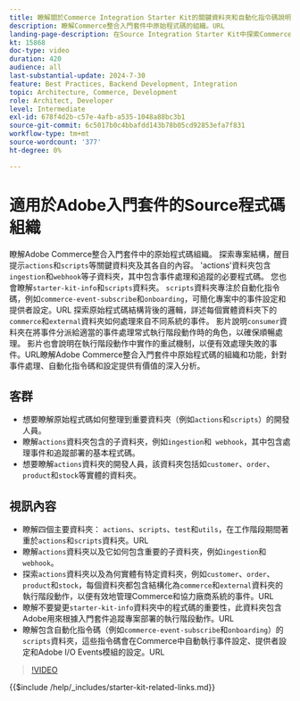 ```yaml
---
title: 瞭解關於Commerce Integration Starter Kit的關鍵資料夾和自動化指令碼說明
description: 瞭解Commerce整合入門套件中原始程式碼的組織。​URL
landing-page-description: 在Source Integration Starter Kit中探索Commerce程式碼組織
kt: 15868
doc-type: video
duration: 420
audience: all
last-substantial-update: 2024-7-30
feature: Best Practices, Backend Development, Integration
topic: Architecture, Commerce, Development
role: Architect, Developer
level: Intermediate
exl-id: 678f4d2b-c57e-4afb-a535-1048a88bc3b1
source-git-commit: 6c5017b0c4bbafdd143b78b05cd92853efa7f831
workflow-type: tm+mt
source-wordcount: '377'
ht-degree: 0%

---
```


# 適用於Adobe入門套件的Source程式碼組織

瞭解Adobe Commerce整合入門套件中的原始程式碼組織&#x200B;。 探索專案結構，醒目提示`actions`和`scripts`等關鍵資料夾及其各自的內容&#x200B;。 &#39;actions&#39;資料夾包含`ingestion`和`webhook`等子資料夾，其中包含事件處理和追蹤的必要程式碼。 您也會瞭解`starter-kit-info`和`scripts`資料夾。 `scripts`資料夾專注於自動化指令碼，例如`commerce-event-subscribe`和`onboarding`，可簡化專案中的事件設定和提供者設定。
&#x200B;URL
探索原始程式碼結構背後的邏輯，詳述每個實體資料夾下的`commerce`和`external`資料夾如何處理來自不同系統的事件。 影片說明`consumer`資料夾在將事件分派給適當的事件處理常式執行階段動作時的角色，以確保順暢處理。 影片也會說明在執行階段動作中實作的重試機制，以便有效處理失敗的事件。&#x200B;URL瞭解Adobe Commerce整合入門套件中原始程式碼的組織和功能，針對事件處理、自動化指令碼和設定提供有價值的深入分析。

## 客群

* 想要瞭解原始程式碼如何整理到重要資料夾（例如`actions`和`scripts`）的開發人員。
* 瞭解`actions`資料夾包含的子資料夾，例如`ingestion`和` webhook`，其中包含處理事件和追蹤部署的基本程式碼。
* 想要瞭解`actions`資料夾的開發人員，該資料夾包括如`customer`、`order`、`product`和`stock`等實體的資料夾。

## 視訊內容

* 瞭解四個主要資料夾： `actions`、`scripts`、`test`和`utils`，在工作階段期間著重於`actions`和`scripts`資料夾。&#x200B;URL
* 瞭解`actions`資料夾以及它如何包含重要的子資料夾，例如`ingestion`和`webhook`。
* 探索`actions`資料夾以及為何實體有特定資料夾，例如`customer`、`order`、`product`和`stock`，每個資料夾都包含結構化為`commerce`和`external`資料夾的執行階段動作，以便有效地管理Commerce和協力廠商系統的事件。&#x200B;URL
* 瞭解不要變更`starter-kit-info`資料夾中的程式碼的重要性，此資料夾包含Adobe用來根據入門套件追蹤專案部署的執行階段動作。&#x200B;URL
* 瞭解包含自動化指令碼（例如`commerce-event-subscribe`和`onboarding`）的`scripts`資料夾，這些指令碼會在Commerce中自動執行事件設定、提供者設定和Adobe I/O Events模組的設定。&#x200B;URL

>[!VIDEO](https://video.tv.adobe.com/v/3431691?learn=on)

{{$include /help/_includes/starter-kit-related-links.md}}
